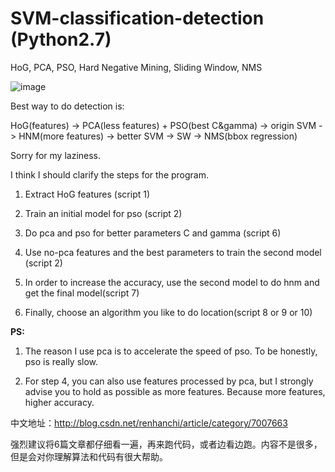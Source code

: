 # SVM-classification-detection (Python2.7)
HoG, PCA, PSO, Hard Negative Mining, Sliding Window, NMS


![image](https://github.com/HansRen1024/SVM-classification-localization/blob/master/example.gif)


Best way to do detection is:

HoG(features) -> PCA(less features) + PSO(best C&gamma) -> origin SVM -> HNM(more features) -> better SVM -> SW -> NMS(bbox regression)

Sorry for my laziness.

I think I should clarify the steps for the program.

1. Extract HoG features (script 1)

2. Train an initial model for pso (script 2)

3. Do pca and pso for better parameters C and gamma (script 6)

4. Use no-pca features and the best parameters to train the second model (script 2)

5. In order to increase the accuracy, use the second model to do hnm and get the final model(script 7)

6. Finally, choose an algorithm you like to do location(script 8 or 9 or 10)

**PS:**

1. The reason I use pca is to accelerate the speed of pso. To be honestly, pso is really slow.

2. For step 4, you can also use features processed by pca, but I strongly advise you to hold as possible as more features. Because more features, higher accuracy.

中文地址：http://blog.csdn.net/renhanchi/article/category/7007663

强烈建议将6篇文章都仔细看一遍，再来跑代码，或者边看边跑。内容不是很多，但是会对你理解算法和代码有很大帮助。
